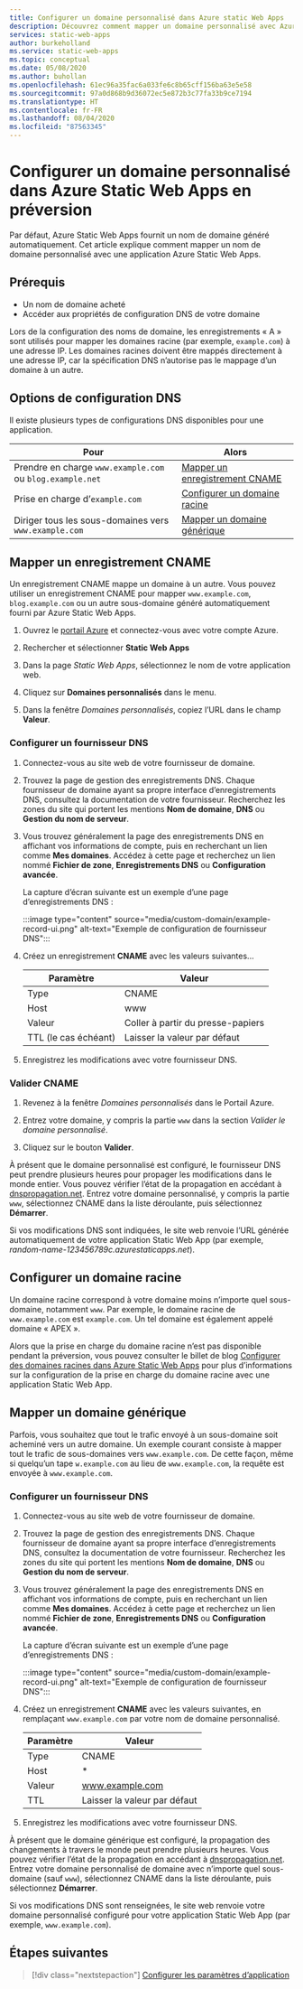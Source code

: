 ```yaml
---
title: Configurer un domaine personnalisé dans Azure static Web Apps
description: Découvrez comment mapper un domaine personnalisé avec Azure Static Web Apps
services: static-web-apps
author: burkeholland
ms.service: static-web-apps
ms.topic: conceptual
ms.date: 05/08/2020
ms.author: buhollan
ms.openlocfilehash: 61ec96a35fac6a033fe6c8b65cff156ba63e5e58
ms.sourcegitcommit: 97a0d868b9d36072ec5e872b3c77fa33b9ce7194
ms.translationtype: HT
ms.contentlocale: fr-FR
ms.lasthandoff: 08/04/2020
ms.locfileid: "87563345"
---
```

# <a name="setup-a-custom-domain-in-azure-static-web-apps-preview"></a>Configurer un domaine personnalisé dans Azure Static Web Apps en préversion

Par défaut, Azure Static Web Apps fournit un nom de domaine généré automatiquement. Cet article explique comment mapper un nom de domaine personnalisé avec une application Azure Static Web Apps.

## <a name="prerequisites"></a>Prérequis

- Un nom de domaine acheté
- Accéder aux propriétés de configuration DNS de votre domaine

Lors de la configuration des noms de domaine, les enregistrements « A » sont utilisés pour mapper les domaines racine (par exemple, `example.com`) à une adresse IP. Les domaines racines doivent être mappés directement à une adresse IP, car la spécification DNS n’autorise pas le mappage d’un domaine à un autre.

## <a name="dns-configuration-options"></a>Options de configuration DNS

Il existe plusieurs types de configurations DNS disponibles pour une application.

| Pour                                 | Alors                                                |
| -----------------------------------------------| --------------------------------------------------- |
| Prendre en charge `www.example.com` ou `blog.example.net`| [Mapper un enregistrement CNAME](#map-a-cname-record)           |
| Prise en charge d’`example.com`                          | [Configurer un domaine racine](#configure-a-root-domain) |
| Diriger tous les sous-domaines vers `www.example.com`      | [Mapper un domaine générique](#map-a-wildcard-domain)            |

## <a name="map-a-cname-record"></a>Mapper un enregistrement CNAME

Un enregistrement CNAME mappe un domaine à un autre. Vous pouvez utiliser un enregistrement CNAME pour mapper `www.example.com`, `blog.example.com` ou un autre sous-domaine généré automatiquement fourni par Azure Static Web Apps.

1. Ouvrez le [portail Azure](https://portal.azure.com) et connectez-vous avec votre compte Azure.

1. Rechercher et sélectionner **Static Web Apps**

1. Dans la page _Static Web Apps_, sélectionnez le nom de votre application web.

1. Cliquez sur **Domaines personnalisés** dans le menu.

1. Dans la fenêtre _Domaines personnalisés_, copiez l’URL dans le champ **Valeur**.

### <a name="configure-dns-provider"></a>Configurer un fournisseur DNS

1. Connectez-vous au site web de votre fournisseur de domaine.

2. Trouvez la page de gestion des enregistrements DNS. Chaque fournisseur de domaine ayant sa propre interface d’enregistrements DNS, consultez la documentation de votre fournisseur. Recherchez les zones du site qui portent les mentions **Nom de domaine**, **DNS** ou **Gestion du nom de serveur**.

3. Vous trouvez généralement la page des enregistrements DNS en affichant vos informations de compte, puis en recherchant un lien comme **Mes domaines**. Accédez à cette page et recherchez un lien nommé **Fichier de zone**, **Enregistrements DNS** ou **Configuration avancée**.

    La capture d’écran suivante est un exemple d’une page d’enregistrements DNS :

    :::image type="content" source="media/custom-domain/example-record-ui.png" alt-text="Exemple de configuration de fournisseur DNS":::

4. Créez un enregistrement **CNAME** avec les valeurs suivantes...

    | Paramètre             | Valeur                     |
    | ------------------- | ------------------------- |
    | Type                | CNAME                     |
    | Host                | www                       |
    | Valeur               | Coller à partir du presse-papiers |
    | TTL (le cas échéant) | Laisser la valeur par défaut    |

5. Enregistrez les modifications avec votre fournisseur DNS.

### <a name="validate-cname"></a>Valider CNAME

1. Revenez à la fenêtre _Domaines personnalisés_ dans le Portail Azure.

1. Entrez votre domaine, y compris la partie `www` dans la section _Valider le domaine personnalisé_.

1. Cliquez sur le bouton **Valider**.

À présent que le domaine personnalisé est configuré, le fournisseur DNS peut prendre plusieurs heures pour propager les modifications dans le monde entier. Vous pouvez vérifier l’état de la propagation en accédant à [dnspropagation.net](https://dnspropagation.net). Entrez votre domaine personnalisé, y compris la partie `www`, sélectionnez CNAME dans la liste déroulante, puis sélectionnez **Démarrer**.

Si vos modifications DNS sont indiquées, le site web renvoie l’URL générée automatiquement de votre application Static Web App (par exemple, _random-name-123456789c.azurestaticapps.net_).

## <a name="configure-a-root-domain"></a>Configurer un domaine racine

Un domaine racine correspond à votre domaine moins n’importe quel sous-domaine, notamment `www`. Par exemple, le domaine racine de `www.example.com` est `example.com`. Un tel domaine est également appelé domaine « APEX ».

Alors que la prise en charge du domaine racine n’est pas disponible pendant la préversion, vous pouvez consulter le billet de blog [Configurer des domaines racines dans Azure Static Web Apps](https://burkeholland.github.io/posts/static-app-root-domain) pour plus d’informations sur la configuration de la prise en charge du domaine racine avec une application Static Web App.

## <a name="map-a-wildcard-domain"></a>Mapper un domaine générique

Parfois, vous souhaitez que tout le trafic envoyé à un sous-domaine soit acheminé vers un autre domaine. Un exemple courant consiste à mapper tout le trafic de sous-domaines vers `www.example.com`. De cette façon, même si quelqu’un tape `w.example.com` au lieu de `www.example.com`, la requête est envoyée à `www.example.com`.

### <a name="configure-dns-provider"></a>Configurer un fournisseur DNS

1. Connectez-vous au site web de votre fournisseur de domaine.

2. Trouvez la page de gestion des enregistrements DNS. Chaque fournisseur de domaine ayant sa propre interface d’enregistrements DNS, consultez la documentation de votre fournisseur. Recherchez les zones du site qui portent les mentions **Nom de domaine**, **DNS** ou **Gestion du nom de serveur**.

3. Vous trouvez généralement la page des enregistrements DNS en affichant vos informations de compte, puis en recherchant un lien comme **Mes domaines**. Accédez à cette page et recherchez un lien nommé **Fichier de zone**, **Enregistrements DNS** ou **Configuration avancée**.

    La capture d’écran suivante est un exemple d’une page d’enregistrements DNS :

    :::image type="content" source="media/custom-domain/example-record-ui.png" alt-text="Exemple de configuration de fournisseur DNS":::

4. Créez un enregistrement **CNAME** avec les valeurs suivantes, en remplaçant `www.example.com` par votre nom de domaine personnalisé.

    | Paramètre | Valeur                  |
    | ------- | ---------------------- |
    | Type    | CNAME                  |
    | Host    | \*                     |
    | Valeur   | www.example.com        |
    | TTL     | Laisser la valeur par défaut |

5. Enregistrez les modifications avec votre fournisseur DNS.

À présent que le domaine générique est configuré, la propagation des changements à travers le monde peut prendre plusieurs heures. Vous pouvez vérifier l’état de la propagation en accédant à [dnspropagation.net](https://dnspropagation.net). Entrez votre domaine personnalisé de domaine avec n’importe quel sous-domaine (sauf `www`), sélectionnez CNAME dans la liste déroulante, puis sélectionnez **Démarrer**.

Si vos modifications DNS sont renseignées, le site web renvoie votre domaine personnalisé configuré pour votre application Static Web App (par exemple, `www.example.com`).

## <a name="next-steps"></a>Étapes suivantes

> [!div class="nextstepaction"]
> [Configurer les paramètres d’application](application-settings.md)

